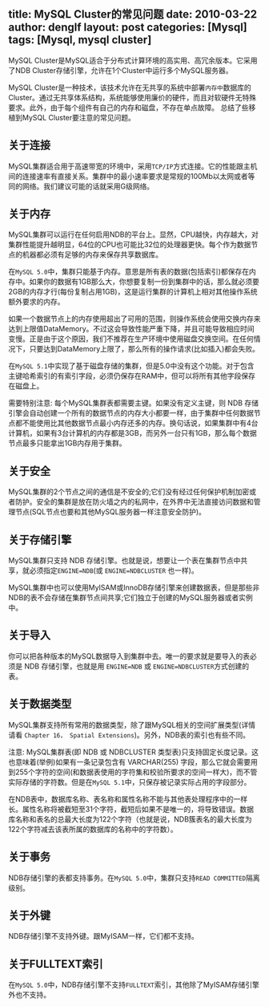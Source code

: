 title: MySQL Cluster的常见问题
date: 2010-03-22
author: denglf
layout: post
categories: [Mysql]
tags: [Mysql, mysql cluster]
---
MySQL Cluster是MySQL适合于分布式计算环境的高实用、高冗余版本。它采用了NDB Cluster存储引擎，允许在1个Cluster中运行多个MySQL服务器。
<!--more-->
MySQL Cluster是一种技术，该技术允许在无共享的系统中部署`内存中`数据库的Cluster。通过无共享体系结构，系统能够使用廉价的硬件，而且对软硬件无特殊要求。此外，由于每个组件有自己的内存和磁盘，不存在单点故障。 总结了些移植到MySQL Cluster要注意的常见问题。

## 关于连接
MySQL集群适合用于高速带宽的环境中，采用`TCP/IP`方式连接。它的性能跟主机间的连接速率有直接关系。集群中的最小速率要求是常规的100Mb以太网或者等同的网络。我们建议可能的话就采用G级网络。  

## 关于内存
MySQL集群可以运行在任何启用NDB的平台上。显然，CPU越快，内存越大，对集群性能提升越明显，64位的CPU也可能比32位的处理器更快。每个作为数据节点的机器都必须有足够的内存来保存共享数据库。

在`MySQL 5.0`中，集群只能基于内存。意思是所有表的数据(包括索引)都保存在内存中。如果你的数据有1GB那么大，你想要复制一份到集群中的话，那么就必须要 2GB的内存才行(每份复制占用1GB)，这是运行集群的计算机上相对其他操作系统额外要求的内存。

如果一个数据节点上的内存使用超出了可用的范围，则操作系统会使用交换内存来达到上限值DataMemory。不过这会导致性能严重下降，并且可能导致相应时间变慢。正是由于这个原因，我们不推荐在生产环境中使用磁盘交换空间。在任何情况下，只要达到DataMemory上限了，那么所有的操作请求(比如插入)都会失败。

在`MySQL 5.1`中实现了基于磁盘存储的集群，但是5.0中没有这个功能。对于包含主键哈希索引的有索引字段，必须仍保存在RAM中，但可以将所有其他字段保存在磁盘上。

需要特别注意: 每个MySQL集群表都需要主键。如果没有定义主键，则 NDB 存储引擎会自动创建一个所有的数据节点的内存大小都要一样，由于集群中任何数据节点都不能使用比其他数据节点最小内存还多的内存。换句话说，如果集群中有4台计算机，如果有3台计算机的内存都是3GB，而另外一台只有1GB，那么每个数据节点最多只能拿出1GB内存用于集群。

## 关于安全
MySQL集群的2个节点之间的通信是不安全的;它们没有经过任何保护机制加密或者防护。安全的集群是放在防火墙之内的私网中，在外界中无法直接访问数据和管理节点(SQL节点也要和其他MySQL服务器一样注意安全防护)。

## 关于存储引擎
MySQL集群只支持 NDB 存储引擎。也就是说，想要让一个表在集群节点中共享，就必须指定`ENGINE=NDB`(或 `ENGINE=NDBCLUSTER` 也一样)。

MySQL集群中也可以使用MyISAM或InnoDB存储引擎来创建数据表，但是那些非NDB的表不会存储在集群节点间共享;它们独立于创建的MySQL服务器或者实例中。

## 关于导入
你可以把各种版本的MySQL数据导入到集群中去。唯一的要求就是要导入的表必须是 NDB 存储引擎，也就是用 `ENGINE=NDB` 或 `ENGINE=NDBCLUSTER`方式创建的表。

## 关于数据类型
MySQL集群支持所有常用的数据类型，除了跟MySQL相关的空间扩展类型(详情请看 `Chapter 16， Spatial Extensions`)。另外，NDB表的索引也有些不同。

注意: MySQL集群表(即 NDB 或 NDBCLUSTER 类型表)只支持固定长度记录。这也意味着(举例)如果有一条记录包含有 VARCHAR(255) 字段，那么它就会需要用到255个字符的空间(和数据表使用的字符集和校验所要求的空间一样大)，而不管实际存储的字符数。但是在`MySQL 5.1`中，只保存被记录实际占用的字段部分。

在NDB表中，数据库名称、表名称和属性名称不能与其他表处理程序中的一样长。属性名称将被截短至31个字符，截短后如果不是唯一的，将导致错误。数据库名称和表名的总最大长度为122个字符（也就是说，NDB簇表名的最大长度为122个字符减去该表所属的数据库的名称中的字符数）。

## 关于事务
NDB存储引擎的表都支持事务。在`MySQL 5.0`中，集群只支持`READ COMMITTED`隔离级别。

## 关于外键
NDB存储引擎不支持外键。跟MyISAM一样，它们都不支持。

## 关于FULLTEXT索引
在`MySQL 5.0`中，NDB存储引擎不支持`FULLTEXT`索引，其他除了MyISAM存储引擎外也不支持。
